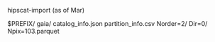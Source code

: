 hipscat-import (as of Mar)

$PREFIX/
    gaia/
        catalog_info.json
        partition_info.csv
        Norder=2/
            Dir=0/
                Npix=103.parquet
